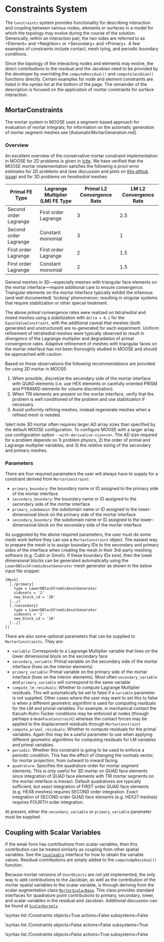 # Constraints System

The `Constraints` system provides functionality for describing interaction and coupling
between various nodes, elements or surfaces in a model for which the topology may evolve
during the course of the solution. Generically, within an interaction pair, the two sides
are referred to as +Element+ and +Neighbor+ or +Secondary+ and +Primary+. A few examples
of constraints include contact, mesh tying, and periodic boundary conditions.

Since the topology of the interacting nodes and elements may evolve, the direct contributions
to the residual and the Jacobian need to be provided by the developer by overriding the
`computeResidual()` and `computeJacobian()` functions directly. Certain examples for node
and element constraints are listed in the syntax list at the bottom of the page. The remainder
of the description is focused on the application of mortar constraints for surface interaction.

## MortarConstraints

The mortar system in MOOSE uses a segment-based approach for evaluation of mortar integrals; for information on the automatic generation of mortar segment meshes see [AutomaticMortarGeneration.md].

### Overview

An excellent overview of the conservative mortar constraint implementation in MOOSE for 2D problems is given in
[!cite](osti_1468630). We have verified that the MOOSE mortar implementation satisfies the following *a priori*
error estimates for 2D problems and (see discussion and plots on
[this github issue](https://github.com/idaholab/moose/issues/13080)) and for 3D problems on *hexahedral* meshes:

| Primal FE Type | Lagrange Multiplier (LM) FE Type | Primal L2 Convergence Rate | LM L2 Convergence Rate |
| --- | --- | --- | --- |
| Second order Lagrange | First order Lagrange | 3 | 2.5 |
| Second order Lagrange | Constant monomial | 3 | 1 |
| First order Lagrange | First order Lagrange | 2 | 1.5 |
| First order Lagrange | Constant monomial | 2 | 1.5 |

General meshes in 3D—especially meshes with triangular face elements on the mortar interface—require additional care to ensure convergence.
Triangular elements on the mortar interface typically exhibit the infamous (and well documented) 'locking' phenomenon; resulting in singular systems that require stabilization or other special treatment.

The above *primal* convergence rates were realized on tetrahedral and mixed meshes using a stabilization with `delta = 0.1` for the `EqualValueConstraint`, with the additional caveat that meshes (both generated and unstructured) are re-generated for each experiment.
Uniform refinement of tetrahedral meshes were typically observed to result in *divergence* of the Lagrange multiplier and degradation of primal convergence rates.
Adaptive refinement of meshes with triangular faces on the mortar interface has not been thoroughly studied in MOOSE and should be approached with caution.

Based on these observations the following recommendations are provided for using *3D* mortar in MOOSE:

1. When possible, discretize the secondary side of the mortar interface with QUAD elements (i.e. use HEX elements or carefully oriented PRISM and PYRAMID elements for volume discretization).
2. When TRI elements are present on the mortar interface, verify that the problem is well conditioned of the problem and use stabilization if necessary.
3. Avoid uniformly refining meshes, instead regenerate meshes when a refined mesh is needed.

!alert note
3D mortar often requires larger AD array sizes than specified by the default MOOSE configuration. To configure MOOSE with a larger array use configuration option `--with-derivative-size=<n>`. The AD size required for a problem depends on 1) problem physics, 2) the order of primal and Lagrange multiplier variables, and 3) the relative sizing of the secondary and primary meshes.

### Parameters

There are four
required parameters the user will always have to supply for a constraint derived
from `MortarConstraint`:

- `primary_boundary`: the boundary name or ID assigned to the primary side of the
  mortar interface
- `secondary_boundary`: the boundary name or ID assigned to the secondary side of
  the mortar interface
- `primary_subdomain`: the subdomain name or ID assigned to the lower-dimensional
  block on the primary side of the mortar interface
- `secondary_boundary`: the subdomain name or ID assigned to the lower-dimensional
  block on the secondary side of the mortar interface

As suggested by the above required parameters, the user must do some mesh work
before they can use a `MortarConstraint` object. The easiest way to prepare
the mesh is to assign boundary IDs to the secondary and primary sides of the
interface when creating the mesh in their 3rd-party meshing software (e.g. Cubit
or Gmsh). If these boundary IDs exist, then the lower dimensional blocks can be
generated automatically using the `LowerDBlockFromSidesetGenerator` mesh generator as
shown in the below input file snippet:

```
[Mesh]
  [./primary]
    type = LowerDBlockFromSidesetGenerator
    sidesets = '2'
    new_block_id = '20'
  [../]
  [./secondary]
    type = LowerDBlockFromSidesetGenerator
    sidesets = '1'
    new_block_id = '10'
  [../]
[]
```

There are also some optional parameters that can be supplied to
`MortarConstraints`. They are:

- `variable`: Corresponds to a Lagrange Multiplier variable that lives on the
  lower dimensional block on the secondary face
- `secondary_variable`: Primal variable on the secondary side of the mortar interface
  (lives on the interior elements)
- `primary_variable`: Primal variable on the primary side of the mortar interface
  (lives on the interior elements). Most often `secondary_variable` and
  `primary_variable` will correspond to the same variable
- `compute_lm_residuals`: Whether to compute Lagrange Multiplier residuals. This
  will automatically be set to false if a `variable` parameter is not
  supplied. Other cases where the user may want to set this to false is when a
  different geometric algorithm is used for computing residuals for the LM and
  primal variables. For example, in mechanical contact the Karush-Kuhn-Tucker
  conditions may be enforced at nodes (through perhaps a `NodeFaceConstraint`)
  whereas the contact forces may be applied to the displacement residuals
  through `MortarConstraint`
- `compute_primal_residuals`: Whether to compute residuals for the primal
  variables. Again this may be a useful parameter to use when applying different
  geometric algorithms for computing residuals for LM variables and primal
  variables.
- `periodic`: Whether this constraint is going to be used to enforce a periodic
  condition. This has the effect of changing the normals vector, for mortar
  projection, from outward to inward facing.
- `quadrature`: Specifies the quadrature order for mortar segment elements.
  This is only useful for 3D mortar on QUAD face elements since integration of
  QUAD face elements with TRI mortar segments on the mortar interface is
  inexact. Default quadratures are typically sufficient, but *exact* integration
  of FIRST order QUAD face elements (e.g. HEX8 meshes) requires SECOND order
  integration. *Exact* integration of SECOND order QUAD face elements (e.g.
  HEX27 meshes) requires FOURTH order integration.

At present, either the `secondary_variable` or `primary_variable` parameter must be supplied.

## Coupling with Scalar Variables

If the weak form has contributions from scalar variables, then this contribution can be
treated similarly as coupling from other spatial variables. See the
[`Coupleable`](source/interfaces/Coupleable.md) interface for how to obtain the variable
values. Residual contributions are simply added to the `computeQpResidual()` function.

Because mortar-versions of `UserObjects` are not yet implemented, the only way to add
contributions to the Jacobian, as well as the contribution of the mortar spatial variables
to the scalar variable, is through deriving from the scalar augmentation class
[`MortarScalarBase`](source/constraints/MortarScalarBase.md). This class provides
standard interfaces for quadrature point contributions to primary, secondary, lower, and
scalar variables in the residual and Jacobian. Additional discussion can be found at
[`ScalarKernels`](syntax/ScalarKernels/index.md).

!syntax list /Constraints objects=True actions=False subsystems=False

!syntax list /Constraints objects=False actions=False subsystems=True

!syntax list /Constraints objects=False actions=True subsystems=False
